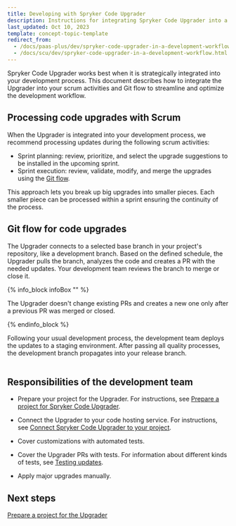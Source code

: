 ```yaml
---
title: Developing with Spryker Code Upgrader
description: Instructions for integrating Spryker Code Upgrader into a development process
last_updated: Oct 10, 2023
template: concept-topic-template
redirect_from:
  - /docs/paas-plus/dev/spryker-code-upgrader-in-a-development-workflow.html
  - /docs/scu/dev/spryker-code-upgrader-in-a-development-workflow.html
---
```


Spryker Code Upgrader works best when it is strategically integrated into your development process. This document describes how to integrate the Upgrader into your scrum activities and Git flow to streamline and optimize the development workflow.

## Processing code upgrades with Scrum

When the Upgrader is integrated into your development process, we recommend processing updates during the following scrum activities:

* Sprint planning: review, prioritize, and select the upgrade suggestions to be installed in the upcoming sprint.
* Sprint execution: review, validate, modify, and merge the upgrades using the [Git flow](#git-flow-for-code-upgrades).

This approach lets you break up big upgrades into smaller pieces. Each smaller piece can be processed within a sprint ensuring the continuity of the process.

## Git flow for code upgrades

The Upgrader connects to a selected base branch in your project's repository, like a development branch. Based on the defined schedule, the Upgrader pulls the branch, analyzes the code and creates a PR with the needed updates. Your development team reviews the branch to merge or close it.

{% info_block infoBox "" %}

The Upgrader doesn't change existing PRs and creates a new one only after a previous PR was merged or closed.

{% endinfo_block %}


Following your usual development process, the development team deploys the updates to a staging environment. After passing all quality processes, the development branch propagates into your release branch.

<div class="mxgraph" style="max-width:100%;border:1px solid transparent;" data-mxgraph="{&quot;highlight&quot;:&quot;#0000ff&quot;,&quot;nav&quot;:true,&quot;resize&quot;:true,&quot;toolbar&quot;:&quot;zoom layers tags lightbox&quot;,&quot;edit&quot;:&quot;_blank&quot;,&quot;xml&quot;:&quot;&lt;mxfile host=\&quot;app.diagrams.net\&quot; modified=\&quot;2024-01-24T09:15:35.727Z\&quot; agent=\&quot;Mozilla/5.0 (Macintosh; Intel Mac OS X 10_15_7) AppleWebKit/537.36 (KHTML, like Gecko) Chrome/120.0.0.0 Safari/537.36\&quot; etag=\&quot;ao2TTJy9OYLXKmXHDzkS\&quot; version=\&quot;22.1.21\&quot;&gt;\n  &lt;diagram id=\&quot;2U4xRcvccBM7bDsFLrtS\&quot; name=\&quot;Page-1\&quot;&gt;\n    &lt;mxGraphModel dx=\&quot;1562\&quot; dy=\&quot;909\&quot; grid=\&quot;1\&quot; gridSize=\&quot;10\&quot; guides=\&quot;1\&quot; tooltips=\&quot;1\&quot; connect=\&quot;1\&quot; arrows=\&quot;1\&quot; fold=\&quot;1\&quot; page=\&quot;1\&quot; pageScale=\&quot;1\&quot; pageWidth=\&quot;850\&quot; pageHeight=\&quot;1100\&quot; math=\&quot;0\&quot; shadow=\&quot;0\&quot;&gt;\n      &lt;root&gt;\n        &lt;mxCell id=\&quot;0\&quot; /&gt;\n        &lt;mxCell id=\&quot;1\&quot; parent=\&quot;0\&quot; /&gt;\n        &lt;mxCell id=\&quot;mMndJCWNl6UvMToYRjuH-1\&quot; value=\&quot;\&quot; style=\&quot;endArrow=halfCircle;dashed=1;html=1;dashPattern=1 3;strokeWidth=2;rounded=0;startArrow=halfCircle;startFill=0;endFill=0;\&quot; parent=\&quot;1\&quot; edge=\&quot;1\&quot;&gt;\n          &lt;mxGeometry width=\&quot;50\&quot; height=\&quot;50\&quot; relative=\&quot;1\&quot; as=\&quot;geometry\&quot;&gt;\n            &lt;mxPoint x=\&quot;110\&quot; y=\&quot;220\&quot; as=\&quot;sourcePoint\&quot; /&gt;\n            &lt;mxPoint x=\&quot;910\&quot; y=\&quot;220\&quot; as=\&quot;targetPoint\&quot; /&gt;\n          &lt;/mxGeometry&gt;\n        &lt;/mxCell&gt;\n        &lt;mxCell id=\&quot;mMndJCWNl6UvMToYRjuH-5\&quot; value=\&quot;\&quot; style=\&quot;endArrow=none;dashed=1;html=1;strokeWidth=2;rounded=0;entryX=0;entryY=1;entryDx=0;entryDy=0;\&quot; parent=\&quot;1\&quot; edge=\&quot;1\&quot;&gt;\n          &lt;mxGeometry width=\&quot;50\&quot; height=\&quot;50\&quot; relative=\&quot;1\&quot; as=\&quot;geometry\&quot;&gt;\n            &lt;mxPoint x=\&quot;110\&quot; y=\&quot;210\&quot; as=\&quot;sourcePoint\&quot; /&gt;\n            &lt;mxPoint x=\&quot;110\&quot; y=\&quot;100\&quot; as=\&quot;targetPoint\&quot; /&gt;\n          &lt;/mxGeometry&gt;\n        &lt;/mxCell&gt;\n        &lt;mxCell id=\&quot;mMndJCWNl6UvMToYRjuH-6\&quot; value=\&quot;\&quot; style=\&quot;endArrow=none;dashed=1;html=1;strokeWidth=2;rounded=0;entryX=1;entryY=0.75;entryDx=0;entryDy=0;\&quot; parent=\&quot;1\&quot; edge=\&quot;1\&quot;&gt;\n          &lt;mxGeometry width=\&quot;50\&quot; height=\&quot;50\&quot; relative=\&quot;1\&quot; as=\&quot;geometry\&quot;&gt;\n            &lt;mxPoint x=\&quot;910\&quot; y=\&quot;210\&quot; as=\&quot;sourcePoint\&quot; /&gt;\n            &lt;mxPoint x=\&quot;211.42857142857133\&quot; y=\&quot;94.10714285714289\&quot; as=\&quot;targetPoint\&quot; /&gt;\n          &lt;/mxGeometry&gt;\n        &lt;/mxCell&gt;\n        &lt;mxCell id=\&quot;mMndJCWNl6UvMToYRjuH-7\&quot; value=\&quot;\&quot; style=\&quot;endArrow=classic;html=1;rounded=0;exitX=1;exitY=0.5;exitDx=0;exitDy=0;entryX=0;entryY=0.5;entryDx=0;entryDy=0;\&quot; parent=\&quot;1\&quot; source=\&quot;1UPlRi65xaXemwvb7FqK-11\&quot; target=\&quot;1UPlRi65xaXemwvb7FqK-12\&quot; edge=\&quot;1\&quot;&gt;\n          &lt;mxGeometry width=\&quot;50\&quot; height=\&quot;50\&quot; relative=\&quot;1\&quot; as=\&quot;geometry\&quot;&gt;\n            &lt;mxPoint x=\&quot;220\&quot; y=\&quot;85\&quot; as=\&quot;sourcePoint\&quot; /&gt;\n            &lt;mxPoint x=\&quot;390\&quot; y=\&quot;85\&quot; as=\&quot;targetPoint\&quot; /&gt;\n          &lt;/mxGeometry&gt;\n        &lt;/mxCell&gt;\n        &lt;mxCell id=\&quot;mMndJCWNl6UvMToYRjuH-8\&quot; value=\&quot;\&quot; style=\&quot;endArrow=classic;html=1;rounded=0;entryX=0;entryY=0.5;entryDx=0;entryDy=0;exitX=1;exitY=0.5;exitDx=0;exitDy=0;\&quot; parent=\&quot;1\&quot; source=\&quot;1UPlRi65xaXemwvb7FqK-12\&quot; target=\&quot;1UPlRi65xaXemwvb7FqK-13\&quot; edge=\&quot;1\&quot;&gt;\n          &lt;mxGeometry width=\&quot;50\&quot; height=\&quot;50\&quot; relative=\&quot;1\&quot; as=\&quot;geometry\&quot;&gt;\n            &lt;mxPoint x=\&quot;490\&quot; y=\&quot;80\&quot; as=\&quot;sourcePoint\&quot; /&gt;\n            &lt;mxPoint x=\&quot;630\&quot; y=\&quot;85\&quot; as=\&quot;targetPoint\&quot; /&gt;\n          &lt;/mxGeometry&gt;\n        &lt;/mxCell&gt;\n        &lt;mxCell id=\&quot;mMndJCWNl6UvMToYRjuH-9\&quot; value=\&quot;\&quot; style=\&quot;endArrow=classic;html=1;rounded=0;startArrow=none;\&quot; parent=\&quot;1\&quot; source=\&quot;mMndJCWNl6UvMToYRjuH-15\&quot; edge=\&quot;1\&quot;&gt;\n          &lt;mxGeometry width=\&quot;50\&quot; height=\&quot;50\&quot; relative=\&quot;1\&quot; as=\&quot;geometry\&quot;&gt;\n            &lt;mxPoint x=\&quot;110\&quot; y=\&quot;280\&quot; as=\&quot;sourcePoint\&quot; /&gt;\n            &lt;mxPoint x=\&quot;910\&quot; y=\&quot;280\&quot; as=\&quot;targetPoint\&quot; /&gt;\n          &lt;/mxGeometry&gt;\n        &lt;/mxCell&gt;\n        &lt;mxCell id=\&quot;mMndJCWNl6UvMToYRjuH-10\&quot; value=\&quot;&amp;lt;b&amp;gt;Spryker Cloud Production&amp;lt;/b&amp;gt;\&quot; style=\&quot;ellipse;shape=cloud;whiteSpace=wrap;html=1;fillColor=#ffe6cc;strokeColor=#d79b00;\&quot; parent=\&quot;1\&quot; vertex=\&quot;1\&quot;&gt;\n          &lt;mxGeometry x=\&quot;940\&quot; y=\&quot;295\&quot; width=\&quot;120\&quot; height=\&quot;80\&quot; as=\&quot;geometry\&quot; /&gt;\n        &lt;/mxCell&gt;\n        &lt;mxCell id=\&quot;mMndJCWNl6UvMToYRjuH-11\&quot; value=\&quot;\&quot; style=\&quot;endArrow=none;html=1;rounded=0;\&quot; parent=\&quot;1\&quot; target=\&quot;mMndJCWNl6UvMToYRjuH-13\&quot; edge=\&quot;1\&quot;&gt;\n          &lt;mxGeometry width=\&quot;50\&quot; height=\&quot;50\&quot; relative=\&quot;1\&quot; as=\&quot;geometry\&quot;&gt;\n            &lt;mxPoint x=\&quot;110\&quot; y=\&quot;280\&quot; as=\&quot;sourcePoint\&quot; /&gt;\n            &lt;mxPoint x=\&quot;790\&quot; y=\&quot;280\&quot; as=\&quot;targetPoint\&quot; /&gt;\n          &lt;/mxGeometry&gt;\n        &lt;/mxCell&gt;\n        &lt;mxCell id=\&quot;mMndJCWNl6UvMToYRjuH-13\&quot; value=\&quot;M1\&quot; style=\&quot;ellipse;whiteSpace=wrap;html=1;aspect=fixed;fillColor=#1EBEA0;strokeColor=#9673a6;\&quot; parent=\&quot;1\&quot; vertex=\&quot;1\&quot;&gt;\n          &lt;mxGeometry x=\&quot;161\&quot; y=\&quot;265\&quot; width=\&quot;30\&quot; height=\&quot;30\&quot; as=\&quot;geometry\&quot; /&gt;\n        &lt;/mxCell&gt;\n        &lt;mxCell id=\&quot;mMndJCWNl6UvMToYRjuH-14\&quot; value=\&quot;\&quot; style=\&quot;endArrow=none;html=1;rounded=0;startArrow=none;\&quot; parent=\&quot;1\&quot; source=\&quot;mMndJCWNl6UvMToYRjuH-13\&quot; target=\&quot;mMndJCWNl6UvMToYRjuH-15\&quot; edge=\&quot;1\&quot;&gt;\n          &lt;mxGeometry width=\&quot;50\&quot; height=\&quot;50\&quot; relative=\&quot;1\&quot; as=\&quot;geometry\&quot;&gt;\n            &lt;mxPoint x=\&quot;191\&quot; y=\&quot;280\&quot; as=\&quot;sourcePoint\&quot; /&gt;\n            &lt;mxPoint x=\&quot;790\&quot; y=\&quot;280\&quot; as=\&quot;targetPoint\&quot; /&gt;\n          &lt;/mxGeometry&gt;\n        &lt;/mxCell&gt;\n        &lt;mxCell id=\&quot;mMndJCWNl6UvMToYRjuH-15\&quot; value=\&quot;M2\&quot; style=\&quot;ellipse;whiteSpace=wrap;html=1;aspect=fixed;fillColor=#1EBEA0;strokeColor=#9673a6;\&quot; parent=\&quot;1\&quot; vertex=\&quot;1\&quot;&gt;\n          &lt;mxGeometry x=\&quot;820\&quot; y=\&quot;265\&quot; width=\&quot;30\&quot; height=\&quot;30\&quot; as=\&quot;geometry\&quot; /&gt;\n        &lt;/mxCell&gt;\n        &lt;mxCell id=\&quot;mMndJCWNl6UvMToYRjuH-16\&quot; value=\&quot;&amp;lt;b&amp;gt;&amp;amp;nbsp;Deploy&amp;amp;nbsp;&amp;lt;/b&amp;gt;\&quot; style=\&quot;endArrow=classic;html=1;rounded=0;dashed=1;exitX=0.5;exitY=1;exitDx=0;exitDy=0;entryX=0.07;entryY=0.4;entryDx=0;entryDy=0;entryPerimeter=0;\&quot; parent=\&quot;1\&quot; source=\&quot;mMndJCWNl6UvMToYRjuH-15\&quot; target=\&quot;mMndJCWNl6UvMToYRjuH-10\&quot; edge=\&quot;1\&quot;&gt;\n          &lt;mxGeometry width=\&quot;50\&quot; height=\&quot;50\&quot; relative=\&quot;1\&quot; as=\&quot;geometry\&quot;&gt;\n            &lt;mxPoint x=\&quot;830\&quot; y=\&quot;390\&quot; as=\&quot;sourcePoint\&quot; /&gt;\n            &lt;mxPoint x=\&quot;880\&quot; y=\&quot;340\&quot; as=\&quot;targetPoint\&quot; /&gt;\n          &lt;/mxGeometry&gt;\n        &lt;/mxCell&gt;\n        &lt;mxCell id=\&quot;mMndJCWNl6UvMToYRjuH-17\&quot; value=\&quot;\&quot; style=\&quot;endArrow=classic;html=1;rounded=0;startArrow=none;\&quot; parent=\&quot;1\&quot; source=\&quot;mMndJCWNl6UvMToYRjuH-25\&quot; edge=\&quot;1\&quot;&gt;\n          &lt;mxGeometry width=\&quot;50\&quot; height=\&quot;50\&quot; relative=\&quot;1\&quot; as=\&quot;geometry\&quot;&gt;\n            &lt;mxPoint x=\&quot;110\&quot; y=\&quot;494.5\&quot; as=\&quot;sourcePoint\&quot; /&gt;\n            &lt;mxPoint x=\&quot;910\&quot; y=\&quot;495\&quot; as=\&quot;targetPoint\&quot; /&gt;\n          &lt;/mxGeometry&gt;\n        &lt;/mxCell&gt;\n        &lt;mxCell id=\&quot;mMndJCWNl6UvMToYRjuH-18\&quot; value=\&quot;\&quot; style=\&quot;endArrow=classic;html=1;rounded=0;exitX=0.5;exitY=1;exitDx=0;exitDy=0;entryX=0.5;entryY=0;entryDx=0;entryDy=0;\&quot; parent=\&quot;1\&quot; source=\&quot;mMndJCWNl6UvMToYRjuH-13\&quot; target=\&quot;mMndJCWNl6UvMToYRjuH-23\&quot; edge=\&quot;1\&quot;&gt;\n          &lt;mxGeometry width=\&quot;50\&quot; height=\&quot;50\&quot; relative=\&quot;1\&quot; as=\&quot;geometry\&quot;&gt;\n            &lt;mxPoint x=\&quot;310\&quot; y=\&quot;430\&quot; as=\&quot;sourcePoint\&quot; /&gt;\n            &lt;mxPoint x=\&quot;360\&quot; y=\&quot;380\&quot; as=\&quot;targetPoint\&quot; /&gt;\n          &lt;/mxGeometry&gt;\n        &lt;/mxCell&gt;\n        &lt;mxCell id=\&quot;mMndJCWNl6UvMToYRjuH-19\&quot; value=\&quot;&amp;amp;nbsp;&amp;lt;b&amp;gt;Branch&amp;amp;nbsp;&amp;lt;/b&amp;gt;\&quot; style=\&quot;edgeLabel;html=1;align=center;verticalAlign=middle;resizable=0;points=[];\&quot; parent=\&quot;mMndJCWNl6UvMToYRjuH-18\&quot; vertex=\&quot;1\&quot; connectable=\&quot;0\&quot;&gt;\n          &lt;mxGeometry x=\&quot;-0.0293\&quot; y=\&quot;-1\&quot; relative=\&quot;1\&quot; as=\&quot;geometry\&quot;&gt;\n            &lt;mxPoint y=\&quot;5\&quot; as=\&quot;offset\&quot; /&gt;\n          &lt;/mxGeometry&gt;\n        &lt;/mxCell&gt;\n        &lt;mxCell id=\&quot;mMndJCWNl6UvMToYRjuH-20\&quot; value=\&quot;\&quot; style=\&quot;endArrow=none;html=1;rounded=0;\&quot; parent=\&quot;1\&quot; target=\&quot;mMndJCWNl6UvMToYRjuH-22\&quot; edge=\&quot;1\&quot; source=\&quot;mMndJCWNl6UvMToYRjuH-23\&quot;&gt;\n          &lt;mxGeometry width=\&quot;50\&quot; height=\&quot;50\&quot; relative=\&quot;1\&quot; as=\&quot;geometry\&quot;&gt;\n            &lt;mxPoint x=\&quot;110\&quot; y=\&quot;494.5\&quot; as=\&quot;sourcePoint\&quot; /&gt;\n            &lt;mxPoint x=\&quot;1030\&quot; y=\&quot;494.5\&quot; as=\&quot;targetPoint\&quot; /&gt;\n          &lt;/mxGeometry&gt;\n        &lt;/mxCell&gt;\n        &lt;mxCell id=\&quot;mMndJCWNl6UvMToYRjuH-22\&quot; value=\&quot;D2\&quot; style=\&quot;ellipse;whiteSpace=wrap;html=1;aspect=fixed;fillColor=#BF6D29;strokeColor=#9673a6;\&quot; parent=\&quot;1\&quot; vertex=\&quot;1\&quot;&gt;\n          &lt;mxGeometry x=\&quot;400\&quot; y=\&quot;480\&quot; width=\&quot;30\&quot; height=\&quot;30\&quot; as=\&quot;geometry\&quot; /&gt;\n        &lt;/mxCell&gt;\n        &lt;mxCell id=\&quot;mMndJCWNl6UvMToYRjuH-24\&quot; value=\&quot;\&quot; style=\&quot;endArrow=none;html=1;rounded=0;startArrow=none;\&quot; parent=\&quot;1\&quot; source=\&quot;mMndJCWNl6UvMToYRjuH-35\&quot; target=\&quot;mMndJCWNl6UvMToYRjuH-25\&quot; edge=\&quot;1\&quot;&gt;\n          &lt;mxGeometry width=\&quot;50\&quot; height=\&quot;50\&quot; relative=\&quot;1\&quot; as=\&quot;geometry\&quot;&gt;\n            &lt;mxPoint x=\&quot;320\&quot; y=\&quot;495\&quot; as=\&quot;sourcePoint\&quot; /&gt;\n            &lt;mxPoint x=\&quot;1030\&quot; y=\&quot;494.5\&quot; as=\&quot;targetPoint\&quot; /&gt;\n          &lt;/mxGeometry&gt;\n        &lt;/mxCell&gt;\n        &lt;mxCell id=\&quot;mMndJCWNl6UvMToYRjuH-25\&quot; value=\&quot;D4\&quot; style=\&quot;ellipse;whiteSpace=wrap;html=1;aspect=fixed;fillColor=#BF6D29;strokeColor=#9673a6;\&quot; parent=\&quot;1\&quot; vertex=\&quot;1\&quot;&gt;\n          &lt;mxGeometry x=\&quot;770\&quot; y=\&quot;480\&quot; width=\&quot;30\&quot; height=\&quot;30\&quot; as=\&quot;geometry\&quot; /&gt;\n        &lt;/mxCell&gt;\n        &lt;mxCell id=\&quot;mMndJCWNl6UvMToYRjuH-26\&quot; value=\&quot;&amp;lt;b&amp;gt;&amp;amp;nbsp;Merge&amp;lt;/b&amp;gt;&amp;amp;nbsp;\&quot; style=\&quot;endArrow=classic;html=1;rounded=0;exitX=0.5;exitY=0;exitDx=0;exitDy=0;entryX=0.5;entryY=1;entryDx=0;entryDy=0;\&quot; parent=\&quot;1\&quot; source=\&quot;mMndJCWNl6UvMToYRjuH-25\&quot; target=\&quot;mMndJCWNl6UvMToYRjuH-15\&quot; edge=\&quot;1\&quot;&gt;\n          &lt;mxGeometry x=\&quot;-0.0252\&quot; y=\&quot;-1\&quot; width=\&quot;50\&quot; height=\&quot;50\&quot; relative=\&quot;1\&quot; as=\&quot;geometry\&quot;&gt;\n            &lt;mxPoint x=\&quot;740\&quot; y=\&quot;410\&quot; as=\&quot;sourcePoint\&quot; /&gt;\n            &lt;mxPoint x=\&quot;790\&quot; y=\&quot;360\&quot; as=\&quot;targetPoint\&quot; /&gt;\n            &lt;mxPoint as=\&quot;offset\&quot; /&gt;\n          &lt;/mxGeometry&gt;\n        &lt;/mxCell&gt;\n        &lt;mxCell id=\&quot;mMndJCWNl6UvMToYRjuH-27\&quot; value=\&quot;&amp;amp;nbsp;&amp;lt;b&amp;gt;Deploy&amp;amp;nbsp;&amp;lt;/b&amp;gt;\&quot; style=\&quot;endArrow=classic;html=1;rounded=0;dashed=1;exitX=1;exitY=0;exitDx=0;exitDy=0;entryX=0.13;entryY=0.77;entryDx=0;entryDy=0;entryPerimeter=0;\&quot; parent=\&quot;1\&quot; source=\&quot;mMndJCWNl6UvMToYRjuH-25\&quot; target=\&quot;mMndJCWNl6UvMToYRjuH-36\&quot; edge=\&quot;1\&quot;&gt;\n          &lt;mxGeometry x=\&quot;-0.0721\&quot; y=\&quot;-1\&quot; width=\&quot;50\&quot; height=\&quot;50\&quot; relative=\&quot;1\&quot; as=\&quot;geometry\&quot;&gt;\n            &lt;mxPoint x=\&quot;845\&quot; y=\&quot;305\&quot; as=\&quot;sourcePoint\&quot; /&gt;\n            &lt;mxPoint x=\&quot;918.4000000000001\&quot; y=\&quot;382\&quot; as=\&quot;targetPoint\&quot; /&gt;\n            &lt;mxPoint as=\&quot;offset\&quot; /&gt;\n          &lt;/mxGeometry&gt;\n        &lt;/mxCell&gt;\n        &lt;mxCell id=\&quot;mMndJCWNl6UvMToYRjuH-28\&quot; value=\&quot;\&quot; style=\&quot;rounded=0;whiteSpace=wrap;html=1;opacity=60;dashed=1;fillColor=#92C88F;strokeColor=#82b366;dashPattern=12 12;\&quot; parent=\&quot;1\&quot; vertex=\&quot;1\&quot;&gt;\n          &lt;mxGeometry x=\&quot;120\&quot; y=\&quot;560\&quot; width=\&quot;550\&quot; height=\&quot;250\&quot; as=\&quot;geometry\&quot; /&gt;\n        &lt;/mxCell&gt;\n        &lt;mxCell id=\&quot;mMndJCWNl6UvMToYRjuH-29\&quot; value=\&quot;\&quot; style=\&quot;endArrow=classic;html=1;rounded=0;exitX=1;exitY=0;exitDx=0;exitDy=0;entryX=0.5;entryY=1;entryDx=0;entryDy=0;\&quot; parent=\&quot;1\&quot; source=\&quot;mMndJCWNl6UvMToYRjuH-31\&quot; target=\&quot;mMndJCWNl6UvMToYRjuH-35\&quot; edge=\&quot;1\&quot;&gt;\n          &lt;mxGeometry width=\&quot;50\&quot; height=\&quot;50\&quot; relative=\&quot;1\&quot; as=\&quot;geometry\&quot;&gt;\n            &lt;mxPoint x=\&quot;810\&quot; y=\&quot;620\&quot; as=\&quot;sourcePoint\&quot; /&gt;\n            &lt;mxPoint x=\&quot;410\&quot; y=\&quot;585\&quot; as=\&quot;targetPoint\&quot; /&gt;\n          &lt;/mxGeometry&gt;\n        &lt;/mxCell&gt;\n        &lt;mxCell id=\&quot;mMndJCWNl6UvMToYRjuH-30\&quot; value=\&quot;&amp;amp;nbsp;&amp;lt;b&amp;gt;Merge PR&amp;amp;nbsp;&amp;lt;/b&amp;gt;\&quot; style=\&quot;edgeLabel;html=1;align=center;verticalAlign=middle;resizable=0;points=[];\&quot; parent=\&quot;mMndJCWNl6UvMToYRjuH-29\&quot; vertex=\&quot;1\&quot; connectable=\&quot;0\&quot;&gt;\n          &lt;mxGeometry x=\&quot;0.1467\&quot; relative=\&quot;1\&quot; as=\&quot;geometry\&quot;&gt;\n            &lt;mxPoint y=\&quot;13\&quot; as=\&quot;offset\&quot; /&gt;\n          &lt;/mxGeometry&gt;\n        &lt;/mxCell&gt;\n        &lt;mxCell id=\&quot;mMndJCWNl6UvMToYRjuH-31\&quot; value=\&quot;U1\&quot; style=\&quot;ellipse;whiteSpace=wrap;html=1;aspect=fixed;fillColor=#E6D8AC;strokeColor=#9673a6;\&quot; parent=\&quot;1\&quot; vertex=\&quot;1\&quot;&gt;\n          &lt;mxGeometry x=\&quot;535\&quot; y=\&quot;570\&quot; width=\&quot;30\&quot; height=\&quot;30\&quot; as=\&quot;geometry\&quot; /&gt;\n        &lt;/mxCell&gt;\n        &lt;mxCell id=\&quot;mMndJCWNl6UvMToYRjuH-32\&quot; value=\&quot;&amp;amp;nbsp;&amp;lt;b&amp;gt;Trigger upgrader&amp;amp;nbsp;&amp;lt;/b&amp;gt;\&quot; style=\&quot;endArrow=classic;html=1;rounded=0;exitX=1;exitY=0.5;exitDx=0;exitDy=0;entryX=0;entryY=0.5;entryDx=0;entryDy=0;\&quot; parent=\&quot;1\&quot; source=\&quot;1UPlRi65xaXemwvb7FqK-1\&quot; target=\&quot;_mcKxxylJ-jb3VWPHy3--9\&quot; edge=\&quot;1\&quot;&gt;\n          &lt;mxGeometry width=\&quot;50\&quot; height=\&quot;50\&quot; relative=\&quot;1\&quot; as=\&quot;geometry\&quot;&gt;\n            &lt;mxPoint x=\&quot;312.5\&quot; y=\&quot;710\&quot; as=\&quot;sourcePoint\&quot; /&gt;\n            &lt;mxPoint x=\&quot;280\&quot; y=\&quot;580\&quot; as=\&quot;targetPoint\&quot; /&gt;\n          &lt;/mxGeometry&gt;\n        &lt;/mxCell&gt;\n        &lt;mxCell id=\&quot;mMndJCWNl6UvMToYRjuH-34\&quot; value=\&quot;\&quot; style=\&quot;endArrow=none;html=1;rounded=0;startArrow=none;\&quot; parent=\&quot;1\&quot; source=\&quot;mMndJCWNl6UvMToYRjuH-22\&quot; target=\&quot;mMndJCWNl6UvMToYRjuH-35\&quot; edge=\&quot;1\&quot;&gt;\n          &lt;mxGeometry width=\&quot;50\&quot; height=\&quot;50\&quot; relative=\&quot;1\&quot; as=\&quot;geometry\&quot;&gt;\n            &lt;mxPoint x=\&quot;320\&quot; y=\&quot;495\&quot; as=\&quot;sourcePoint\&quot; /&gt;\n            &lt;mxPoint x=\&quot;770\&quot; y=\&quot;495\&quot; as=\&quot;targetPoint\&quot; /&gt;\n          &lt;/mxGeometry&gt;\n        &lt;/mxCell&gt;\n        &lt;mxCell id=\&quot;mMndJCWNl6UvMToYRjuH-35\&quot; value=\&quot;D3\&quot; style=\&quot;ellipse;whiteSpace=wrap;html=1;aspect=fixed;fillColor=#BF6D29;strokeColor=#9673a6;\&quot; parent=\&quot;1\&quot; vertex=\&quot;1\&quot;&gt;\n          &lt;mxGeometry x=\&quot;580\&quot; y=\&quot;480\&quot; width=\&quot;30\&quot; height=\&quot;30\&quot; as=\&quot;geometry\&quot; /&gt;\n        &lt;/mxCell&gt;\n        &lt;mxCell id=\&quot;mMndJCWNl6UvMToYRjuH-36\&quot; value=\&quot;&amp;lt;b&amp;gt;Spryker Cloud Staging&amp;lt;/b&amp;gt;\&quot; style=\&quot;ellipse;shape=cloud;whiteSpace=wrap;html=1;fillColor=#ffe6cc;strokeColor=#d79b00;\&quot; parent=\&quot;1\&quot; vertex=\&quot;1\&quot;&gt;\n          &lt;mxGeometry x=\&quot;940\&quot; y=\&quot;390\&quot; width=\&quot;120\&quot; height=\&quot;80\&quot; as=\&quot;geometry\&quot; /&gt;\n        &lt;/mxCell&gt;\n        &lt;mxCell id=\&quot;mMndJCWNl6UvMToYRjuH-38\&quot; value=\&quot;\&quot; style=\&quot;endArrow=classic;html=1;rounded=0;exitX=0.5;exitY=1;exitDx=0;exitDy=0;dashed=1;entryX=0.5;entryY=0;entryDx=0;entryDy=0;\&quot; parent=\&quot;1\&quot; source=\&quot;mMndJCWNl6UvMToYRjuH-23\&quot; target=\&quot;1UPlRi65xaXemwvb7FqK-1\&quot; edge=\&quot;1\&quot;&gt;\n          &lt;mxGeometry width=\&quot;50\&quot; height=\&quot;50\&quot; relative=\&quot;1\&quot; as=\&quot;geometry\&quot;&gt;\n            &lt;mxPoint x=\&quot;490\&quot; y=\&quot;640\&quot; as=\&quot;sourcePoint\&quot; /&gt;\n            &lt;mxPoint x=\&quot;225\&quot; y=\&quot;680\&quot; as=\&quot;targetPoint\&quot; /&gt;\n          &lt;/mxGeometry&gt;\n        &lt;/mxCell&gt;\n        &lt;mxCell id=\&quot;mMndJCWNl6UvMToYRjuH-39\&quot; value=\&quot;&amp;lt;b&amp;gt;&amp;amp;nbsp;Pull code&amp;amp;nbsp;&amp;lt;/b&amp;gt;\&quot; style=\&quot;edgeLabel;html=1;align=center;verticalAlign=middle;resizable=0;points=[];fontSize=12;\&quot; parent=\&quot;mMndJCWNl6UvMToYRjuH-38\&quot; vertex=\&quot;1\&quot; connectable=\&quot;0\&quot;&gt;\n          &lt;mxGeometry x=\&quot;0.5597\&quot; y=\&quot;1\&quot; relative=\&quot;1\&quot; as=\&quot;geometry\&quot;&gt;\n            &lt;mxPoint x=\&quot;-1\&quot; y=\&quot;-3\&quot; as=\&quot;offset\&quot; /&gt;\n          &lt;/mxGeometry&gt;\n        &lt;/mxCell&gt;\n        &lt;mxCell id=\&quot;mMndJCWNl6UvMToYRjuH-40\&quot; value=\&quot;&amp;lt;font style=&amp;quot;font-size: 20px;&amp;quot;&amp;gt;&amp;lt;font style=&amp;quot;font-size: 20px;&amp;quot;&amp;gt;Spryker Code Upgrader&amp;lt;/font&amp;gt;&amp;lt;/font&amp;gt;\&quot; style=\&quot;text;html=1;strokeColor=none;fillColor=none;align=center;verticalAlign=middle;whiteSpace=wrap;rounded=0;rotation=0;\&quot; parent=\&quot;1\&quot; vertex=\&quot;1\&quot;&gt;\n          &lt;mxGeometry x=\&quot;312.5\&quot; y=\&quot;760\&quot; width=\&quot;165\&quot; height=\&quot;30\&quot; as=\&quot;geometry\&quot; /&gt;\n        &lt;/mxCell&gt;\n        &lt;mxCell id=\&quot;mMndJCWNl6UvMToYRjuH-42\&quot; value=\&quot;&amp;amp;nbsp;&amp;lt;b&amp;gt;Create branch &amp;amp;amp; PR&amp;amp;nbsp;&amp;lt;/b&amp;gt;\&quot; style=\&quot;endArrow=classic;html=1;rounded=0;dashed=1;fontSize=12;entryX=0.5;entryY=1;entryDx=0;entryDy=0;exitX=0.5;exitY=0;exitDx=0;exitDy=0;\&quot; parent=\&quot;1\&quot; target=\&quot;mMndJCWNl6UvMToYRjuH-31\&quot; edge=\&quot;1\&quot; source=\&quot;_mcKxxylJ-jb3VWPHy3--9\&quot;&gt;\n          &lt;mxGeometry width=\&quot;50\&quot; height=\&quot;50\&quot; relative=\&quot;1\&quot; as=\&quot;geometry\&quot;&gt;\n            &lt;mxPoint x=\&quot;558\&quot; y=\&quot;655\&quot; as=\&quot;sourcePoint\&quot; /&gt;\n            &lt;mxPoint x=\&quot;530\&quot; y=\&quot;630\&quot; as=\&quot;targetPoint\&quot; /&gt;\n          &lt;/mxGeometry&gt;\n        &lt;/mxCell&gt;\n        &lt;mxCell id=\&quot;_mcKxxylJ-jb3VWPHy3--9\&quot; value=\&quot;&amp;lt;b&amp;gt;Upgrader tool&amp;lt;/b&amp;gt;\&quot; style=\&quot;rounded=1;whiteSpace=wrap;html=1;fillColor=#f5f5f5;fontColor=#333333;strokeColor=#666666;\&quot; parent=\&quot;1\&quot; vertex=\&quot;1\&quot;&gt;\n          &lt;mxGeometry x=\&quot;490\&quot; y=\&quot;680\&quot; width=\&quot;120\&quot; height=\&quot;60\&quot; as=\&quot;geometry\&quot; /&gt;\n        &lt;/mxCell&gt;\n        &lt;mxCell id=\&quot;1UPlRi65xaXemwvb7FqK-1\&quot; value=\&quot;&amp;lt;b&amp;gt;Spryker CI&amp;lt;/b&amp;gt;\&quot; style=\&quot;rounded=1;whiteSpace=wrap;html=1;fillColor=#f5f5f5;fontColor=#333333;strokeColor=#666666;\&quot; vertex=\&quot;1\&quot; parent=\&quot;1\&quot;&gt;\n          &lt;mxGeometry x=\&quot;180\&quot; y=\&quot;680\&quot; width=\&quot;120\&quot; height=\&quot;60\&quot; as=\&quot;geometry\&quot; /&gt;\n        &lt;/mxCell&gt;\n        &lt;mxCell id=\&quot;1UPlRi65xaXemwvb7FqK-2\&quot; value=\&quot;\&quot; style=\&quot;endArrow=none;html=1;rounded=0;exitX=1;exitY=0.5;exitDx=0;exitDy=0;\&quot; edge=\&quot;1\&quot; parent=\&quot;1\&quot; source=\&quot;1UPlRi65xaXemwvb7FqK-6\&quot; target=\&quot;mMndJCWNl6UvMToYRjuH-23\&quot;&gt;\n          &lt;mxGeometry width=\&quot;50\&quot; height=\&quot;50\&quot; relative=\&quot;1\&quot; as=\&quot;geometry\&quot;&gt;\n            &lt;mxPoint x=\&quot;110\&quot; y=\&quot;494.5\&quot; as=\&quot;sourcePoint\&quot; /&gt;\n            &lt;mxPoint x=\&quot;400\&quot; y=\&quot;495\&quot; as=\&quot;targetPoint\&quot; /&gt;\n          &lt;/mxGeometry&gt;\n        &lt;/mxCell&gt;\n        &lt;mxCell id=\&quot;mMndJCWNl6UvMToYRjuH-23\&quot; value=\&quot;D1\&quot; style=\&quot;ellipse;whiteSpace=wrap;html=1;aspect=fixed;fillColor=#BF6D29;strokeColor=#9673a6;\&quot; parent=\&quot;1\&quot; vertex=\&quot;1\&quot;&gt;\n          &lt;mxGeometry x=\&quot;225\&quot; y=\&quot;480\&quot; width=\&quot;30\&quot; height=\&quot;30\&quot; as=\&quot;geometry\&quot; /&gt;\n        &lt;/mxCell&gt;\n        &lt;mxCell id=\&quot;1UPlRi65xaXemwvb7FqK-5\&quot; value=\&quot;&amp;lt;div style=&amp;quot;&amp;quot;&amp;gt;&amp;lt;b style=&amp;quot;background-color: initial;&amp;quot;&amp;gt;Main&amp;lt;/b&amp;gt;&amp;lt;/div&amp;gt;&amp;lt;b&amp;gt;&amp;lt;div style=&amp;quot;&amp;quot;&amp;gt;&amp;lt;b style=&amp;quot;background-color: initial;&amp;quot;&amp;gt;branch&amp;lt;/b&amp;gt;&amp;lt;/div&amp;gt;&amp;lt;/b&amp;gt;\&quot; style=\&quot;triangle;whiteSpace=wrap;html=1;align=left;fillColor=#1EBEA0;\&quot; vertex=\&quot;1\&quot; parent=\&quot;1\&quot;&gt;\n          &lt;mxGeometry x=\&quot;40\&quot; y=\&quot;240\&quot; width=\&quot;70\&quot; height=\&quot;80\&quot; as=\&quot;geometry\&quot; /&gt;\n        &lt;/mxCell&gt;\n        &lt;mxCell id=\&quot;1UPlRi65xaXemwvb7FqK-14\&quot; value=\&quot;\&quot; style=\&quot;edgeStyle=orthogonalEdgeStyle;rounded=0;orthogonalLoop=1;jettySize=auto;html=1;\&quot; edge=\&quot;1\&quot; parent=\&quot;1\&quot; source=\&quot;1UPlRi65xaXemwvb7FqK-6\&quot; target=\&quot;mMndJCWNl6UvMToYRjuH-23\&quot;&gt;\n          &lt;mxGeometry relative=\&quot;1\&quot; as=\&quot;geometry\&quot; /&gt;\n        &lt;/mxCell&gt;\n        &lt;mxCell id=\&quot;1UPlRi65xaXemwvb7FqK-6\&quot; value=\&quot;&amp;lt;div style=&amp;quot;&amp;quot;&amp;gt;&amp;lt;b style=&amp;quot;background-color: initial;&amp;quot;&amp;gt;Dev&amp;lt;br&amp;gt;branch&amp;lt;/b&amp;gt;&amp;lt;br&amp;gt;&amp;lt;/div&amp;gt;\&quot; style=\&quot;triangle;whiteSpace=wrap;html=1;align=left;fillColor=#BF6D29;\&quot; vertex=\&quot;1\&quot; parent=\&quot;1\&quot;&gt;\n          &lt;mxGeometry x=\&quot;40\&quot; y=\&quot;455\&quot; width=\&quot;70\&quot; height=\&quot;80\&quot; as=\&quot;geometry\&quot; /&gt;\n        &lt;/mxCell&gt;\n        &lt;mxCell id=\&quot;1UPlRi65xaXemwvb7FqK-11\&quot; value=\&quot;&amp;lt;b&amp;gt;Sprint 1&amp;lt;/b&amp;gt;\&quot; style=\&quot;rounded=1;whiteSpace=wrap;html=1;fillColor=#F4E181;\&quot; vertex=\&quot;1\&quot; parent=\&quot;1\&quot;&gt;\n          &lt;mxGeometry x=\&quot;105\&quot; y=\&quot;60\&quot; width=\&quot;120\&quot; height=\&quot;40\&quot; as=\&quot;geometry\&quot; /&gt;\n        &lt;/mxCell&gt;\n        &lt;mxCell id=\&quot;1UPlRi65xaXemwvb7FqK-12\&quot; value=\&quot;&amp;lt;b&amp;gt;Sprint 1&amp;lt;/b&amp;gt;\&quot; style=\&quot;rounded=1;whiteSpace=wrap;html=1;fillColor=#F4E181;\&quot; vertex=\&quot;1\&quot; parent=\&quot;1\&quot;&gt;\n          &lt;mxGeometry x=\&quot;370\&quot; y=\&quot;60\&quot; width=\&quot;120\&quot; height=\&quot;40\&quot; as=\&quot;geometry\&quot; /&gt;\n        &lt;/mxCell&gt;\n        &lt;mxCell id=\&quot;1UPlRi65xaXemwvb7FqK-13\&quot; value=\&quot;&amp;lt;b&amp;gt;Sprint 3&amp;lt;/b&amp;gt;\&quot; style=\&quot;rounded=1;whiteSpace=wrap;html=1;fillColor=#F4E181;\&quot; vertex=\&quot;1\&quot; parent=\&quot;1\&quot;&gt;\n          &lt;mxGeometry x=\&quot;640\&quot; y=\&quot;60\&quot; width=\&quot;120\&quot; height=\&quot;40\&quot; as=\&quot;geometry\&quot; /&gt;\n        &lt;/mxCell&gt;\n      &lt;/root&gt;\n    &lt;/mxGraphModel&gt;\n  &lt;/diagram&gt;\n&lt;/mxfile&gt;\n&quot;}"></div>
<script type="text/javascript" src="https://viewer.diagrams.net/js/viewer-static.min.js"></script>

## Responsibilities of the development team

* Prepare your project for the Upgrader. For instructions, see [Prepare a project for Spryker Code Upgrader](/docs/ca/devscu/prepare-a-project-for-spryker-code-upgrader.html).

* Connect the Upgrader to your code hosting service. For instructions, see [Connect Spryker Code Upgrader to your project](/docs/ca/devscu/connect-spryker-code-upgrader/connect-spryker-code-upgrader-to-your-project.html).

* Cover customizations with automated tests.

* Cover the Upgrader PRs with tests. For information about different kinds of tests, see [Testing updates](//docs/dg/dev/updating-spryker/testing-updates.html).

* Apply major upgrades manually.

## Next steps

[Prepare a project for the Upgrader](/docs/ca/devscu/prepare-a-project-for-spryker-code-upgrader.html)
